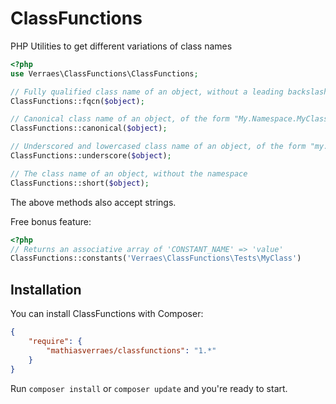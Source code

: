 # ClassFunctions

PHP Utilities to get different variations of class names

```php
<?php
use Verraes\ClassFunctions\ClassFunctions;

// Fully qualified class name of an object, without a leading backslash
ClassFunctions::fqcn($object);

// Canonical class name of an object, of the form "My.Namespace.MyClass"
ClassFunctions::canonical($object);

// Underscored and lowercased class name of an object, of the form "my.namespace.my_class"
ClassFunctions::underscore($object);

// The class name of an object, without the namespace
ClassFunctions::short($object);
```

The above methods also accept strings.

Free bonus feature:

```php
<?php
// Returns an associative array of 'CONSTANT_NAME' => 'value'
ClassFunctions::constants('Verraes\ClassFunctions\Tests\MyClass')
```

## Installation


You can install ClassFunctions with Composer:

```json
{
    "require": {
        "mathiasverraes/classfunctions": "1.*"
    }
}
```

Run `composer install` or `composer update` and you're ready to start.
